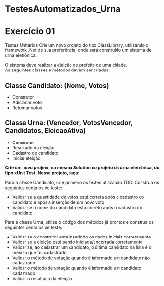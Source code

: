 # TestesAutomatizados_Urna
# Exercício 01

Testes Unitários  Crie um novo projeto do tipo ClassLibrary, utilizando o framework .Net de sua preferência, onde será construído um sistema de urna eletrônica.  

O sistema deve realizar a eleição de prefeito de uma cidade.   
As seguintes classes e métodos devem ser criadas:   

## Classe Candidato: (Nome, Votos)  

- Construtor 
- Adicionar voto 
- Retornar votos  

## Classe Urna: (Vencedor, VotosVencedor, Candidatos, EleicaoAtiva)  

- Construtor 
- Resultado da eleição 
- Cadastro de candidato 
- Iniciar eleição  

**Crie um novo projeto, na mesma Solution do projeto da urna eletrônica, do tipo xUnit Test. Nesse projeto, faça:**  

Para a classe Candidato, crie primeiro os testes utilizando TDD. Construa os seguintes cenários de teste:  

- Validar se a quantidade de votos está correta após o cadastro do candidato e após a inserção de um novo voto 
- Validar se o nome do candidato está correto após o cadastro do candidato  

Para a classe Urna, utilize o código dos métodos já prontos e construa os seguintes cenários de teste:  

- Validar se o construtor está inserindo os dados iniciais corretamente 
- Validar se a eleição está sendo iniciada/encerrada corretamente 
- Validar se, ao cadastrar um candidato, o última candidato na lista é o mesmo que foi cadastrado 
- Validar o método de votação quando é informado um candidato não cadastrado 
- Validar o método de votação quando é informado um candidato cadastrado 
- Validar o resultado da eleição
